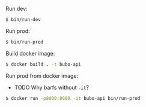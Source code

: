 Run dev:
```sh
$ bin/run-dev
```

Run prod:
```sh
$ bin/run-prod
```

Build docker image:
```sh
$ docker build . -t bubo-api
```

Run prod from docker image:
- TODO Why barfs without `-it`?
```sh
$ docker run -p8000:8000 -it bubo-api bin/run-prod
```
